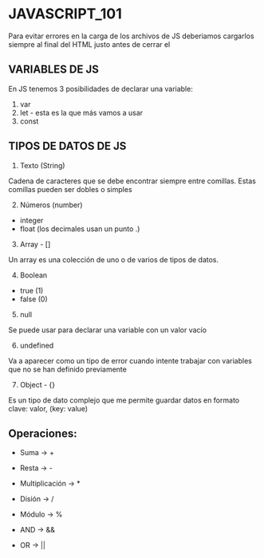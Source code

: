 # JAVASCRIPT_101

Para evitar errores en la carga de los archivos de JS deberiamos cargarlos siempre al final del HTML justo antes de cerrar el <body>

## VARIABLES DE JS

En JS tenemos 3 posibilidades de declarar una variable:

1. var
2. let - esta es la que más vamos a usar
3. const


## TIPOS DE DATOS DE JS


1. Texto (String)

Cadena de caracteres que se debe encontrar siempre entre comillas. Estas comillas pueden ser dobles o simples


2. Números (number)

- integer
- float (los decimales usan un punto .)


3. Array - []

Un array es una colección de uno o de varios de tipos de datos.


4. Boolean

- true (1)
- false (0)


5. null 

Se puede usar para declarar una variable con un valor vacío


6. undefined

Va a aparecer como un tipo de error cuando intente trabajar con variables que no se han definido previamente


7. Object - {}

Es un tipo de dato complejo que me permite guardar datos en formato clave: valor, (key: value)



## Operaciones:

- Suma -> +
- Resta -> -
- Multiplicación -> *
- Disión -> /
- Módulo -> %


- AND -> &&
- OR -> ||